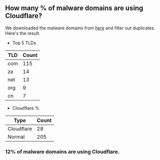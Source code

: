 ## How many % of malware domains are using Cloudflare?


We downloaded the malware domains from [here](https://urlhaus.abuse.ch) and filter out duplicates.
Here's the result.


[//]: # (start replacement)


- Top 5 TLDs

| TLD | Count |
| --- | --- |
| com | 115 |
| za | 14 |
| net | 13 |
| org | 9 |
| cn | 7 |


- Cloudflare %

| Type | Count |
| --- | --- |
| Cloudflare | 28 |
| Normal | 205 |


### 12% of malware domains are using Cloudflare.